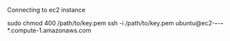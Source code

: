 Connecting to ec2 instance

sudo chmod 400 /path/to/key.pem
ssh -i /path/to/key.pem ubuntu@ec2-**-***-***-***.compute-1.amazonaws.com
